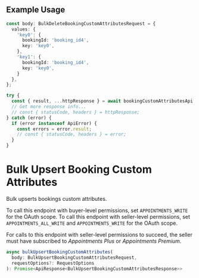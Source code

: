 ## Example Usage

```ts
const body: BulkDeleteBookingCustomAttributesRequest = {
  values: {
    'key0': {
      bookingId: 'booking_id4',
      key: 'key0',
    },
    'key1': {
      bookingId: 'booking_id4',
      key: 'key0',
    }
  },
};

try {
  const { result, ...httpResponse } = await bookingCustomAttributesApi.bulkDeleteBookingCustomAttributes(body);
  // Get more response info...
  // const { statusCode, headers } = httpResponse;
} catch (error) {
  if (error instanceof ApiError) {
    const errors = error.result;
    // const { statusCode, headers } = error;
  }
}
```

# Bulk Upsert Booking Custom Attributes

Bulk upserts bookings custom attributes.

To call this endpoint with buyer-level permissions, set `APPOINTMENTS_WRITE` for the OAuth scope.
To call this endpoint with seller-level permissions, set `APPOINTMENTS_ALL_WRITE` and `APPOINTMENTS_WRITE` for the OAuth scope.

For calls to this endpoint with seller-level permissions to succeed, the seller must have subscribed to *Appointments Plus*
or *Appointments Premium*.

```ts
async bulkUpsertBookingCustomAttributes(
  body: BulkUpsertBookingCustomAttributesRequest,
  requestOptions?: RequestOptions
): Promise<ApiResponse<BulkUpsertBookingCustomAttributesResponse>>
```
